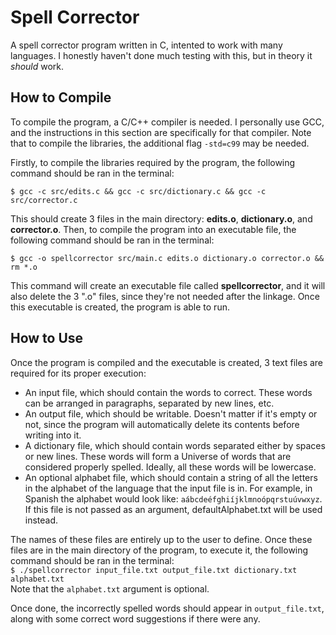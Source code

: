 # Spell Corrector
A spell corrector program written in C, intented to work with many languages. I honestly haven't done much testing with this, but in theory it *should* work.

## How to Compile
To compile the program, a C/C++ compiler is needed. I personally use GCC, and the instructions in this section are specifically for that compiler. Note that to compile the libraries, the additional flag `-std=c99` may be needed.  
  
Firstly, to compile the libraries required by the program, the following command should be ran in the terminal:  
  
`$ gcc -c src/edits.c && gcc -c src/dictionary.c && gcc -c src/corrector.c`  
  
This should create 3 files in the main directory: **edits.o**, **dictionary.o**, and **corrector.o**. Then, to compile the program into an executable file, the following command should be ran in the terminal:  
  
`$ gcc -o spellcorrector src/main.c edits.o dictionary.o corrector.o && rm *.o`  
  
This command will create an executable file called **spellcorrector**, and it will also delete the 3 ".o" files, since they're not needed after the linkage. Once this executable is created, the program is able to run.  

## How to Use
Once the program is compiled and the executable is created, 3 text files are required for its proper execution:

* An input file, which should contain the words to correct. These words can be arranged in paragraphs, separated by new lines, etc.
* An output file, which should be writable. Doesn't matter if it's empty or not, since the program will automatically delete its contents before writing into it.
* A dictionary file, which should contain words separated either by spaces or new lines. These words will form a Universe of words that are considered properly spelled. Ideally, all these words will be lowercase.
* An optional alphabet file, which should contain a string of all the letters in the alphabet of the language that the input file is in. For example, in Spanish the alphabet would look like: `aábcdeéfghiíjklmnoópqrstuúvwxyz`. If this file is not passed as an argument, defaultAlphabet.txt will be used instead.

The names of these files are entirely up to the user to define. Once these files are in the main directory of the program, to execute it, the following command should be ran in the terminal:  
`$ ./spellcorrector input_file.txt output_file.txt dictionary.txt alphabet.txt`  
Note that the `alphabet.txt` argument is optional.  
  
Once done, the incorrectly spelled words should appear in `output_file.txt`, along with some correct word suggestions if there were any.
